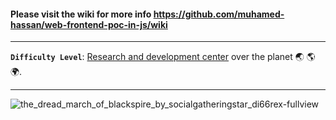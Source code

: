 #### Please visit the wiki for more info https://github.com/muhamed-hassan/web-frontend-poc-in-js/wiki

***

**`Difficulty Level`**: [Research and development center](https://en.wikipedia.org/wiki/Research_and_development) over the planet 🌏 🌎 🌍.

***

![the_dread_march_of_blackspire_by_socialgatheringstar_di66rex-fullview](https://github.com/user-attachments/assets/0922471c-933d-4ff4-a93c-584707ee3134)
